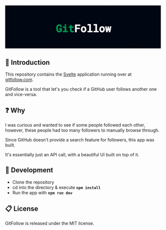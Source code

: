 <p align="center">
	<img src="images/header.png">
</p>

## 👋 Introduction

This repository contains the [Svelte](https://svelte.dev) application running over at [gitfollow.com](https://gitfollow.com).

GitFollow is a tool that let's you check if a GitHub user follows another one and vice-versa.

## ❓ Why

I was curious and wanted to see if some people followed each other, however, these people had too many followers to manually browse through.

Since GitHub doesn't provide a search feature for followers, this app was built.

It's essentially just an API call, with a beautiful UI built on top of it.

## 🚀 Development

- Clone the repository
- cd into the directory & execute **`npm install`**
- Run the app with **`npm run dev`**

## 📋 License

GitFollow is released under the MIT license.
